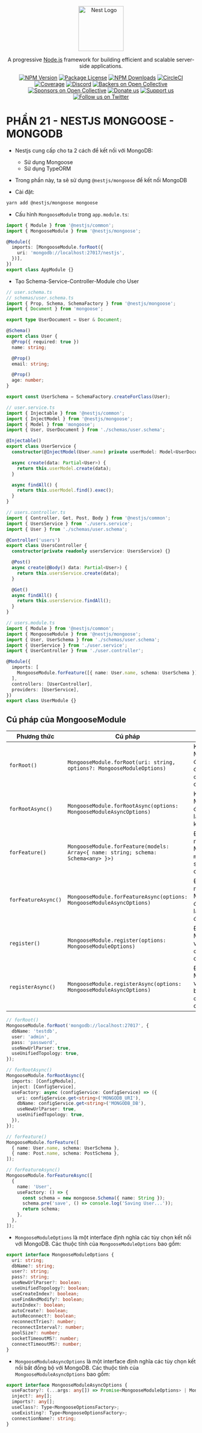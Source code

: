 <p align="center">
  <a href="http://nestjs.com/" target="blank"><img src="https://nestjs.com/img/logo-small.svg" width="120" alt="Nest Logo" /></a>
</p>

[circleci-image]: https://img.shields.io/circleci/build/github/nestjs/nest/master?token=abc123def456
[circleci-url]: https://circleci.com/gh/nestjs/nest

  <p align="center">A progressive <a href="http://nodejs.org" target="_blank">Node.js</a> framework for building efficient and scalable server-side applications.</p>
    <p align="center">
<a href="https://www.npmjs.com/~nestjscore" target="_blank"><img src="https://img.shields.io/npm/v/@nestjs/core.svg" alt="NPM Version" /></a>
<a href="https://www.npmjs.com/~nestjscore" target="_blank"><img src="https://img.shields.io/npm/l/@nestjs/core.svg" alt="Package License" /></a>
<a href="https://www.npmjs.com/~nestjscore" target="_blank"><img src="https://img.shields.io/npm/dm/@nestjs/common.svg" alt="NPM Downloads" /></a>
<a href="https://circleci.com/gh/nestjs/nest" target="_blank"><img src="https://img.shields.io/circleci/build/github/nestjs/nest/master" alt="CircleCI" /></a>
<a href="https://coveralls.io/github/nestjs/nest?branch=master" target="_blank"><img src="https://coveralls.io/repos/github/nestjs/nest/badge.svg?branch=master#9" alt="Coverage" /></a>
<a href="https://discord.gg/G7Qnnhy" target="_blank"><img src="https://img.shields.io/badge/discord-online-brightgreen.svg" alt="Discord"/></a>
<a href="https://opencollective.com/nest#backer" target="_blank"><img src="https://opencollective.com/nest/backers/badge.svg" alt="Backers on Open Collective" /></a>
<a href="https://opencollective.com/nest#sponsor" target="_blank"><img src="https://opencollective.com/nest/sponsors/badge.svg" alt="Sponsors on Open Collective" /></a>
  <a href="https://paypal.me/kamilmysliwiec" target="_blank"><img src="https://img.shields.io/badge/Donate-PayPal-ff3f59.svg" alt="Donate us"/></a>
    <a href="https://opencollective.com/nest#sponsor"  target="_blank"><img src="https://img.shields.io/badge/Support%20us-Open%20Collective-41B883.svg" alt="Support us"></a>
  <a href="https://twitter.com/nestframework" target="_blank"><img src="https://img.shields.io/twitter/follow/nestframework.svg?style=social&label=Follow" alt="Follow us on Twitter"></a>
</p>
  <!--[![Backers on Open Collective](https://opencollective.com/nest/backers/badge.svg)](https://opencollective.com/nest#backer)
  [![Sponsors on Open Collective](https://opencollective.com/nest/sponsors/badge.svg)](https://opencollective.com/nest#sponsor)-->

# PHẦN 21 - NESTJS MONGOOSE - MONGODB

- Nestjs cung cấp cho ta 2 cách để kết nối với MongoDB:
  - Sử dụng Mongoose
  - Sử dụng TypeORM

- Trong phần này, ta sẽ sử dụng `@nestjs/mongoose` để kết nối MongoDB

- Cài đặt:

```bash
yarn add @nestjs/mongoose mongoose
```

- Cấu hình `MongooseModule` trong `app.module.ts`:

```ts
import { Module } from '@nestjs/common';
import { MongooseModule } from '@nestjs/mongoose';

@Module({
  imports: [MongooseModule.forRoot({
    uri: 'mongodb://localhost:27017/nestjs',
  })],
})
export class AppModule {}
```

- Tạo Schema-Service-Controller-Module cho User

```ts
// user.schema.ts
// schemas/user.schema.ts
import { Prop, Schema, SchemaFactory } from '@nestjs/mongoose';
import { Document } from 'mongoose';

export type UserDocument = User & Document;

@Schema()
export class User {
  @Prop({ required: true })
  name: string;

  @Prop()
  email: string;

  @Prop()
  age: number;
}

export const UserSchema = SchemaFactory.createForClass(User);

// user.service.ts
import { Injectable } from '@nestjs/common';
import { InjectModel } from '@nestjs/mongoose';
import { Model } from 'mongoose';
import { User, UserDocument } from './schemas/user.schema';

@Injectable()
export class UserService {
  constructor(@InjectModel(User.name) private userModel: Model<UserDocument>) {}

  async create(data: Partial<User>) {
    return this.userModel.create(data);
  }

  async findAll() {
    return this.userModel.find().exec();
  }
}

// users.controller.ts
import { Controller, Get, Post, Body } from '@nestjs/common';
import { UsersService } from './users.service';
import { User } from './schemas/user.schema';

@Controller('users')
export class UsersController {
  constructor(private readonly usersService: UsersService) {}

  @Post()
  async create(@Body() data: Partial<User>) {
    return this.usersService.create(data);
  }

  @Get()
  async findAll() {
    return this.usersService.findAll();
  }
}

// users.module.ts
import { Module } from '@nestjs/common';
import { MongooseModule } from '@nestjs/mongoose';
import { User, UserSchema } from './schemas/user.schema';
import { UserService } from './user.service';
import { UserController } from './user.controller';

@Module({
  imports: [
    MongooseModule.forFeature([{ name: User.name, schema: UserSchema }]),
  ],
  controllers: [UserController],
  providers: [UserService],
})
export class UserModule {}
```

## Cú pháp của MongooseModule

| Phương thức | Cú pháp | Mô tả |
|------------|---------|-------|
| `forRoot()` | `MongooseModule.forRoot(uri: string, options?: MongooseModuleOptions)` | Kết nối với MongoDB. `uri` là địa chỉ kết nối đến MongoDB. `options` là các tùy chọn kết nối. |
| `forRootAsync()` | `MongooseModule.forRootAsync(options: MongooseModuleAsyncOptions)` | Kết nối với MongoDB bất đồng bộ. `options` là các tùy chọn kết nối. |
| `forFeature()` | `MongooseModule.forFeature(models: Array<{ name: string; schema: Schema<any> }>)` | Đăng ký các model với Mongoose. `models` là danh sách các model cần đăng ký. |
| `forFeatureAsync()` | `MongooseModule.forFeatureAsync(options: MongooseModuleAsyncOptions)` | Đăng ký các model với Mongoose bất đồng bộ. `options` là các tùy chọn đăng ký. |
| `register()` | `MongooseModule.register(options: MongooseModuleOptions)` | Đăng ký MongooseModule với các tùy chọn. `options` là các tùy chọn đăng ký. |
| `registerAsync()` | `MongooseModule.registerAsync(options: MongooseModuleAsyncOptions)` | Đăng ký MongooseModule với các tùy chọn bất đồng bộ. `options` là các tùy chọn đăng ký. |

```ts
// forRoot()
MongooseModule.forRoot('mongodb://localhost:27017', {
  dbName: 'testdb',
  user: 'admin',
  pass: 'password',
  useNewUrlParser: true,
  useUnifiedTopology: true,
});

// forRootAsync()
MongooseModule.forRootAsync({
  imports: [ConfigModule],
  inject: [ConfigService],
  useFactory: async (configService: ConfigService) => ({
    uri: configService.get<string>('MONGODB_URI'),
    dbName: configService.get<string>('MONGODB_DB'),
    useNewUrlParser: true,
    useUnifiedTopology: true,
  }),
});

// forFeature()
MongooseModule.forFeature([
  { name: User.name, schema: UserSchema },
  { name: Post.name, schema: PostSchema },
]);

// forFeatureAsync()
MongooseModule.forFeatureAsync([
  {
    name: 'User',
    useFactory: () => {
      const schema = new mongoose.Schema({ name: String });
      schema.pre('save', () => console.log('Saving User...'));
      return schema;
    },
  },
]);
```

- `MongooseModuleOptions` là một interface định nghĩa các tùy chọn kết nối với MongoDB. Các thuộc tính của `MongooseModuleOptions` bao gồm:

```ts
export interface MongooseModuleOptions {
  uri: string;
  dbName?: string;
  user?: string;
  pass?: string;
  useNewUrlParser?: boolean;
  useUnifiedTopology?: boolean;
  useCreateIndex?: boolean;
  useFindAndModify?: boolean;
  autoIndex?: boolean;
  autoCreate?: boolean;
  autoReconnect?: boolean;
  reconnectTries?: number;
  reconnectInterval?: number;
  poolSize?: number;
  socketTimeoutMS?: number;
  connectTimeoutMS?: number;
}
```

- `MongooseModuleAsyncOptions` là một interface định nghĩa các tùy chọn kết nối bất đồng bộ với MongoDB. Các thuộc tính của `MongooseModuleAsyncOptions` bao gồm:

```ts
export interface MongooseModuleAsyncOptions {
  useFactory?: (...args: any[]) => Promise<MongooseModuleOptions> | MongooseModuleOptions;
  inject?: any[];
  imports?: any[];
  useClass?: Type<MongooseOptionsFactory>;
  useExisting?: Type<MongooseOptionsFactory>;
  connectionName?: string;
}
```
